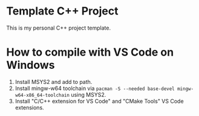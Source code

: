 # Template C++ Project
This is my personal C++ project template.

# How to compile with VS Code on Windows
1. Install MSYS2 and add to path.
2. Install mingw-w64 toolchain via ```pacman -S --needed base-devel mingw-w64-x86_64-toolchain``` using MSYS2.
3. Install "C/C++ extension for VS Code" and "CMake Tools" VS Code extensions.
